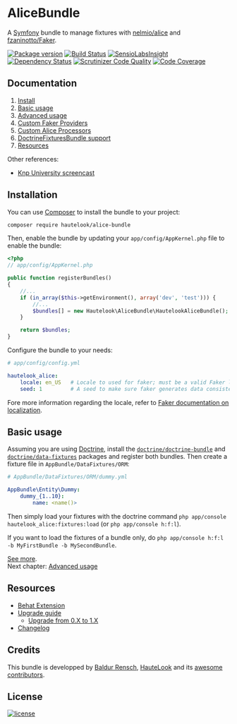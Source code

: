 AliceBundle
===========

A [Symfony](http://symfony.com) bundle to manage fixtures with [nelmio/alice](https://github.com/nelmio/alice) and
[fzaninotto/Faker](https://github.com/fzaninotto/Faker).

[![Package version](http://img.shields.io/packagist/vpre/hautelook/alice-bundle.svg?style=flat-square)](https://packagist.org/packages/hautelook/alice-bundle)
[![Build Status](https://img.shields.io/travis/hautelook/AliceBundle.svg?branch=master&style=flat-square)](https://travis-ci.org/hautelook/AliceBundle?branch=master)
[![SensioLabsInsight](https://img.shields.io/sensiolabs/i/1169e133-3d02-4ba8-a87e-f152c620f8b5.svg?style=flat-square)](https://insight.sensiolabs.com/projects/1169e133-3d02-4ba8-a87e-f152c620f8b5)
[![Dependency Status](https://www.versioneye.com/user/projects/55d26478265ff6001a000084/badge.svg?style=flat)](https://www.versioneye.com/user/projects/55d26478265ff6001a000084)
[![Scrutinizer Code Quality](https://img.shields.io/scrutinizer/g/hautelook/AliceBundle.svg?style=flat-square)](https://scrutinizer-ci.com/g/hautelook/AliceBundle/?branch=master)
[![Code Coverage](https://img.shields.io/scrutinizer/coverage/g/hautelook/AliceBundle.svg?b=master&style=flat-square)](https://scrutinizer-ci.com/g/hautelook/AliceBundle/?branch=master)


## Documentation

1. [Install](#installation)
2. [Basic usage](#basic-usage)
3. [Advanced usage](Resources/doc/advanced-usage.md)
4. [Custom Faker Providers](Resources/doc/faker-providers.md)
5. [Custom Alice Processors](Resources/doc/alice-processors.md)
6. [DoctrineFixturesBundle support](Resources/doc/doctrine-fixtures-bundle.md)
7. [Resources](#resources)

Other references:
* [Knp University screencast](https://knpuniversity.com/screencast/alice-fixtures)

## Installation

You can use [Composer](https://getcomposer.org/) to install the bundle to your project:

```bash
composer require hautelook/alice-bundle
```

Then, enable the bundle by updating your `app/config/AppKernel.php` file to enable the bundle:

```php
<?php
// app/config/AppKernel.php

public function registerBundles()
{
    //...
    if (in_array($this->getEnvironment(), array('dev', 'test'))) {
        //...
        $bundles[] = new Hautelook\AliceBundle\HautelookAliceBundle();
    }

    return $bundles;
}
```

Configure the bundle to your needs:

```yaml
# app/config/config.yml

hautelook_alice:
    locale: en_US   # Locale to used for faker; must be a valid Faker locale otherwise will fallback to en_EN
    seed: 1         # A seed to make sure faker generates data consistently across runs, set to null to disable
```

Fore more information regarding the locale, refer to
[Faker documentation on localization](https://github.com/fzaninotto/Faker#localization).

## Basic usage

Assuming you are using [Doctrine](http://www.doctrine-project.org/projects/orm.html), install
the [`doctrine/doctrine-bundle`](https://github.com/doctrine/DoctrineBundle) and [`doctrine/data-fixtures`](https://github.com/doctrine/data-fixtures) packages and register both bundles.
Then create a fixture file in `AppBundle/DataFixtures/ORM`:

```yaml
# AppBundle/DataFixtures/ORM/dummy.yml

AppBundle\Entity\Dummy:
    dummy_{1..10}:
        name: <name()>
```

Then simply load your fixtures with the doctrine command `php app/console hautelook_alice:fixtures:load` (or `php app/console h:f:l`).

If you want to load the fixtures of a bundle only, do `php app/console h:f:l -b MyFirstBundle -b MySecondBundle`.

[See more](#documentation).<br />
Next chapter: [Advanced usage](Resources/doc/advanced-usage.md)


## Resources

* [Behat Extension](https://github.com/theofidry/AliceFixturesBundle)
* [Upgrade guide](UPGRADE.md)
  * [Upgrade from 0.X to 1.X](UPGRADE.md#from-0x-to-1x)
* [Changelog](CHANGELOG.md)

## Credits

This bundle is developped by [Baldur Rensch](https://github.com/baldurrensch), [HauteLook](https://github.com/hautelook)
and its [awesome contributors](https://github.com/hautelook/AliceBundle/graphs/contributors).

## License

[![license](https://img.shields.io/badge/license-MIT-red.svg?style=flat-square)](Resources/meta/LICENSE)
